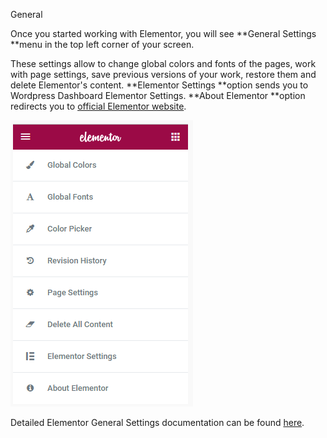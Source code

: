 General

Once you started working with Elementor, you will see **General Settings **menu in the top left corner of your screen.

These settings allow to change global colors and fonts of the pages, work with page settings, save previous versions of your work, restore them and delete Elementor's content. **Elementor Settings **option sends you to Wordpress Dashboard Elementor Settings. **About Elementor **option redirects you to [official Elementor website](https://elementor.com/).



![](/assets/95610import.png)

Detailed Elementor General Settings documentation can be found [here](https://docs.elementor.com/article/110-settings-tools).



